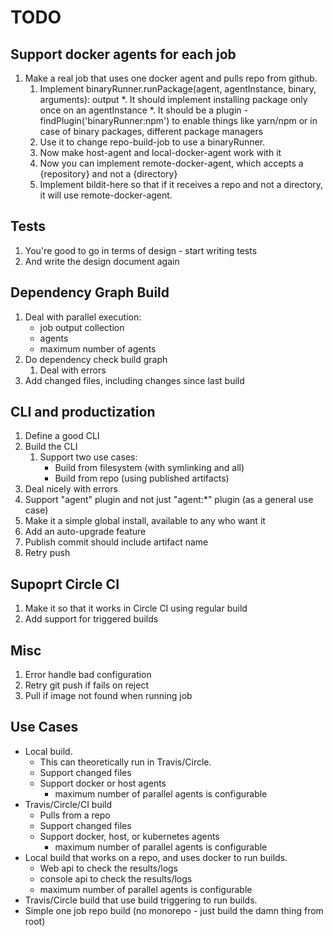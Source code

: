 # TODO

## Support docker agents for each job

1. Make a real job that uses one docker agent and pulls repo from github.
   1. Implement binaryRunner.runPackage(agent, agentInstance, binary, arguments):
      output
      *. It should implement installing package only once on an agentInstance
      *. It should be a plugin - findPlugin('binaryRunner:npm') to enable things like yarn/npm or in
         case of binary packages, different package managers
   1. Use it to change repo-build-job to use a binaryRunner.
   1. Now make host-agent and local-docker-agent work with it
   1. Now you can implement remote-docker-agent, which accepts a {repository} and not a {directory}
   1. Implement bildit-here so that if it receives a repo and not a directory, it will use
      remote-docker-agent.

## Tests

1. You're good to go in terms of design - start writing tests
1. And write the design document again

## Dependency Graph Build

1. Deal with parallel execution:
   * job output collection
   * agents
   * maximum number of agents
1. Do dependency check build graph
   1. Deal with errors
1. Add changed files, including changes since last build

## CLI and productization

1. Define a good CLI
1. Build the CLI
   1. Support two use cases:
      * Build from filesystem (with symlinking and all)
      * Build from repo (using published artifacts)
1. Deal nicely with errors
1. Support "agent" plugin and not just "agent:*" plugin (as a general use case)
1. Make it a simple global install, available to any who want it
1. Add an auto-upgrade feature
1. Publish commit should include artifact name
1. Retry push

## Supoprt Circle CI

1. Make it so that it works in Circle CI using regular build
1. Add support for triggered builds

## Misc

1. Error handle bad configuration
1. Retry git push if fails on reject
1. Pull if image not found when running job

## Use Cases

* Local build.
  * This can theoretically run in Travis/Circle.
  * Support changed files
  * Support docker or host agents
    * maximum number of parallel agents is configurable
* Travis/Circle/CI build
  * Pulls from a repo
  * Support changed files
  * Support docker, host, or kubernetes agents
    * maximum number of parallel agents is configurable
* Local build that works on a repo, and uses docker to run builds.
  * Web api to check the results/logs
  * console api to check the results/logs
  * maximum number of parallel agents is configurable
* Travis/Circle build that use build triggering to run builds.
* Simple one job repo build (no monorepo - just build the damn thing from root)
